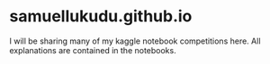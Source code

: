 # samuellukudu.github.io
I will be sharing many of my kaggle notebook competitions here. 
All explanations are contained in the notebooks.
